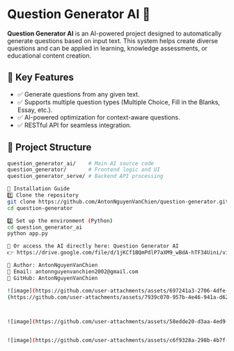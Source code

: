 # Question Generator AI 🚀

**Question Generator AI** is an AI-powered project designed to automatically generate questions based on input text. This system helps create diverse questions and can be applied in learning, knowledge assessments, or educational content creation.

## 🌟 Key Features
- ✅ Generate questions from any given text.
- ✅ Supports multiple question types (Multiple Choice, Fill in the Blanks, Essay, etc.).
- ✅ AI-powered optimization for context-aware questions.
- ✅ RESTful API for seamless integration.

## 📂 Project Structure
```bash
question_generator_ai/    # Main AI source code
question_generator/       # Frontend logic and UI
question_generator_serve/ # Backend API processing

🚀 Installation Guide
1️⃣ Clone the repository
git clone https://github.com/AntonNguyenVanChien/question-generator.git
cd question-generator

2️⃣ Set up the environment (Python)
cd question_generator_ai
python app.py

🔗 Or access the AI directly here: Question Generator AI 
👉 https://drive.google.com/file/d/1jKCf1BQmPdlP7aXM9_wBdA-hTF34Uini/view?usp=drive_link 👈

📌 Author: AntonNguyenVanChien
📧 Email: antonnguyenvanchien2002@gmail.com
🔗 GitHub: AntonNguyenVanChien

![image](https://github.com/user-attachments/assets/697241a3-2706-4dfe-8363-f7cb2b39f70f)
(https://github.com/user-attachments/assets/7939c070-957b-4e46-941a-d6205e779f1d)



![image](https://github.com/user-attachments/assets/58edde20-d3aa-4ed9-9ac0-59b2221a5016)


![image](https://github.com/user-attachments/assets/c6f9328a-298b-4b7f-b523-9d7c9e14108a)
